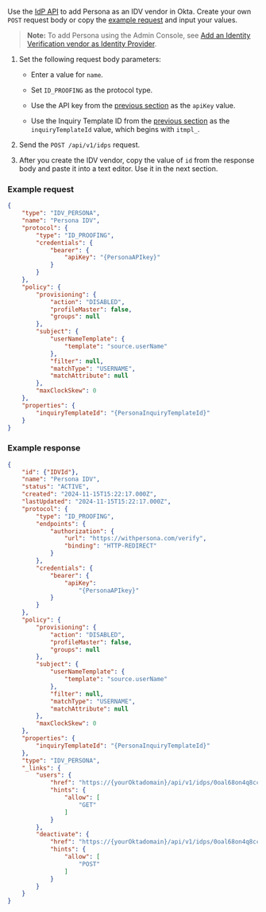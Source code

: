 Use the [IdP API](https://developer.okta.com/docs/api/openapi/okta-management/management/tag/IdentityProvider/#tag/IdentityProvider/operation/createIdentityProvider) to add Persona as an IDV vendor in Okta. Create your own `POST` request body or copy the [example request](#example-request) and input your values.

> **Note:** To add Persona using the Admin Console, see [Add an Identity Verification vendor as Identity Provider](https://help.okta.com/okta_help.htm?type=oie&id=id-verification).

1. Set the following request body parameters:

    * Enter a value for `name`.

    * Set `ID_PROOFING` as the protocol type.

    * Use the API key from the [previous section](#configure-the-api-key-and-redirect-uri-of-the-app) as the `apiKey` value.

    * Use the Inquiry Template ID from the [previous section](#configure-an-idv-template) as the `inquiryTemplateId` value, which begins with `itmpl_`.

1. Send the `POST /api/v1/idps` request.

1. After you create the IDV vendor, copy the value of `id` from the response body and paste it into a text editor. Use it in the next section.

### Example request

```json
{
    "type": "IDV_PERSONA",
    "name": "Persona IDV",
    "protocol": {
        "type": "ID_PROOFING",
        "credentials": {
            "bearer": {
                "apiKey": "{PersonaAPIkey}"
            }
        }
    },
    "policy": {
        "provisioning": {
            "action": "DISABLED",
            "profileMaster": false,
            "groups": null
        },
        "subject": {
            "userNameTemplate": {
                "template": "source.userName"
            },
            "filter": null,
            "matchType": "USERNAME",
            "matchAttribute": null
        },
        "maxClockSkew": 0
    },
    "properties": {
        "inquiryTemplateId": "{PersonaInquiryTemplateId}"
    }
}
```

### Example response

```json
{
    "id": {"IDVId"},
    "name": "Persona IDV",
    "status": "ACTIVE",
    "created": "2024-11-15T15:22:17.000Z",
    "lastUpdated": "2024-11-15T15:22:17.000Z",
    "protocol": {
        "type": "ID_PROOFING",
        "endpoints": {
            "authorization": {
                "url": "https://withpersona.com/verify",
                "binding": "HTTP-REDIRECT"
            }
        },
        "credentials": {
            "bearer": {
                "apiKey": 
                    "{PersonaAPIkey}"
            }
        }
    },
    "policy": {
        "provisioning": {
            "action": "DISABLED",
            "profileMaster": false,
            "groups": null
        },
        "subject": {
            "userNameTemplate": {
                "template": "source.userName"
            },
            "filter": null,
            "matchType": "USERNAME",
            "matchAttribute": null
        },
        "maxClockSkew": 0
    },
    "properties": {
        "inquiryTemplateId": "{PersonaInquiryTemplateId}"
    },
    "type": "IDV_PERSONA",
    "_links": {
        "users": {
            "href": "https://{yourOktadomain}/api/v1/idps/0oal68on4q8cch2y55d7/users",
            "hints": {
                "allow": [
                    "GET"
                ]
            }
        },
        "deactivate": {
            "href": "https://{yourOktadomain}/api/v1/idps/0oal68on4q8cch2y55d7/lifecycle/deactivate",
            "hints": {
                "allow": [
                    "POST"
                ]
            }
        }
    }
}
```

